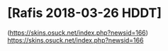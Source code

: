 # [Rafis 2018-03-26 HDDT]
(https://skins.osuck.net/index.php?newsid=166)
https://skins.osuck.net/index.php?newsid=166
